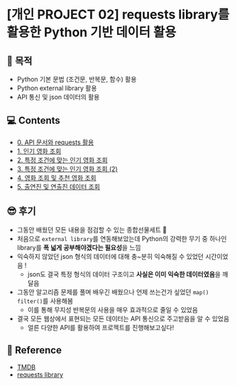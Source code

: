 # [개인 PROJECT 02] requests library를 활용한 Python 기반 데이터 활용

## 🚀 목적
- Python 기본 문법 (조건문, 반복문, 함수) 활용
- Python external library 활용
- API 통신 및 json 데이터의 활용


## 💻 Contents
- [0. API 문서와 requests 활용](./00.py)
- [1. 인기 영화 조회](./00.py)
- [2. 특정 조건에 맞는 인기 영화 조회](./00.py)
- [3. 특정 조건에 맞는 인기 영화 조회 (2)](./00.py)
- [4. 영화 조회 및 추천 영화 조회](./00.py)
- [5. 출연진 및 연출진 데이터 조회](./00.py)


## 😎 후기
- 그동안 배웠던 모든 내용을 점검할 수 있는 종합선물세트 🎁
- 처음으로 `external library`를 연동해보았는데 Python의 강력한 무기 중 하나인 library를 **폭 넓게 공부해야겠다는 필요성**을 느낌
- 익숙하지 않았던 json 형식의 데이터에 대해 충~분히 익숙해질 수 있었던 시간이었음 !
    - json도 결국 특정 형식의 데이터 구조이고 **사실은 이미 익숙한 데이터였음**을 깨달음
- 그동안 알고리즘 문제를 풀며 배우긴 배웠으나 언제 쓰는건가 싶었던 `map()` `filter()`를 사용해봄
    - 이를 통해 무지성 반복문의 사용을 매우 효과적으로 줄일 수 있었음
- 결국 모든 웹상에서 표현되는 모든 데이터는 API 통신으로 주고받음을 알 수 있었음
    - 얼른 다양한 API를 활용하여 프로젝트를 진행해보고싶다!

## 📑 Reference
- [TMDB](https://www.themoviedb.org/documentation/api?language=ko)
- [requests library](https://requests.readthedocs.io/en/latest/)



